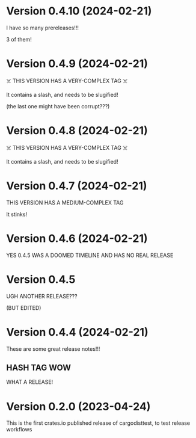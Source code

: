 # Version 0.4.10 (2024-02-21)

I have so many prereleases!!!

3 of them!

# Version 0.4.9 (2024-02-21)

☠️ THIS VERSION HAS A VERY-COMPLEX TAG ☠️

It contains a slash, and needs to be slugified!

(the last one might have been corrupt???)


# Version 0.4.8 (2024-02-21)

☠️ THIS VERSION HAS A VERY-COMPLEX TAG ☠️

It contains a slash, and needs to be slugified!


# Version 0.4.7 (2024-02-21)

THIS VERSION HAS A MEDIUM-COMPLEX TAG

It stinks!

# Version 0.4.6 (2024-02-21)

YES 0.4.5 WAS A DOOMED TIMELINE AND HAS NO REAL RELEASE

# Version 0.4.5

UGH ANOTHER RELEASE???

(BUT EDITED)

# Version 0.4.4 (2024-02-21)

These are some great release notes!!!

## HASH TAG WOW

WHAT A RELEASE!

# Version 0.2.0 (2023-04-24)

This is the first crates.io published release of cargodisttest, to test release workflows